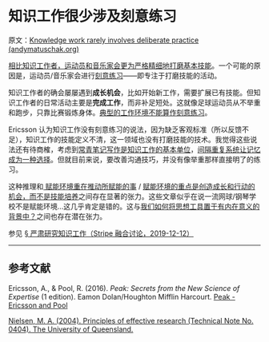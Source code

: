 # 知识工作很少涉及刻意练习

原文：[Knowledge work rarely involves deliberate practice (andymatuschak.org)](https://notes.andymatuschak.org/z5BMvN7tZr8wxZdfFHgjvV9Em5HzXPCboardR)

[相比知识工作者，运动员和音乐家会更为严格精细地打磨基本技能](https://notes.andymatuschak.org/z4qhD8UwNAmJDdJUC36BUGp5PEUfgfzZXvkhB)。一个可能的原因是，运动员/音乐家会进行[刻意练习](https://notes.andymatuschak.org/z2duRd5eisRomSgxr88Semkgs15pgMRVVR5C)——即专注于打磨技能的活动。

知识工作者的确会屡屡遇到**成长机会**，比如开始新工作，需要扩展已有技能。但知识工作者的日常活动主要是**完成工作**，而非补足短处。这就像足球运动员从不举重和跑步，只靠比赛锻炼身体。[典型的工作环境不能算作刻意练习](https://notes.andymatuschak.org/z3n21KMcMZtfT5wmLi1V5ovzZoyqhciQowRXm)。

Ericsson 认为知识工作没有刻意练习的说法，因为缺乏客观标准（所以反馈不足），知识工作的技能定义不清，这一领域也没有打磨技能的技术。我觉得这些说法还有待商榷，考虑到[常青笔记写作是知识工作的基本单位](https://notes.andymatuschak.org/z3SjnvsB5aR2ddsycyXofbYR7fCxo7RmKW2be)，[间隔重复系统让记忆成为一种选择](https://notes.andymatuschak.org/z4bR1HVvDUhMXDm5SJB4Tiw4xGbrm9AfXWgbc)。但就目前来说，要改善沟通技巧，并没有像举重那样直接明了的练习。

这种推理和[ 赋能环境重在推动所赋能的事](https://notes.andymatuschak.org/z6tuZZKaNeLM7c9jPZwNVGURGTuXLy8jesv5i) / [赋能环境的重点是创造成长和行动的机会，而不是技能培养](https://notes.andymatuschak.org/z5th5bWm6VhB6PPbYB97gUKMdnaZe5atntRza)之间存在显著的张力。这些文章似乎在说一流网球/钢琴学校不是赋能环境…这几乎肯定是错的。这与[我们如何将思想工具置于有内在意义的背景中？](https://notes.andymatuschak.org/zKQs1fYnn4uzdws1KZc9pxkT3NUHastcMYq)之间也存在潜在张力。

参见 [§ 严肃研究知识工作（Stripe 融合讨论，2019-12-12）](https://notes.andymatuschak.org/z5opHsGrNmCib7YQfLv6XbYURzZgZmx4Mrh5y)

------

## 参考文献

Ericsson, A., & Pool, R. (2016). *Peak: Secrets from the New Science of Expertise* (1 edition). Eamon Dolan/Houghton Mifflin Harcourt. [Peak - Ericsson and Pool](https://notes.andymatuschak.org/z6Sx5DSLp1Jdt4wqvN36Xvregj6mQnCnFopmy)

[Nielsen, M. A. (2004). Principles of effective research (Technical Note No. 0404). The University of Queensland.](https://notes.andymatuschak.org/z2Zh745BsDC3CbVwCbm2aRvaVfqBR6KUpxXE)